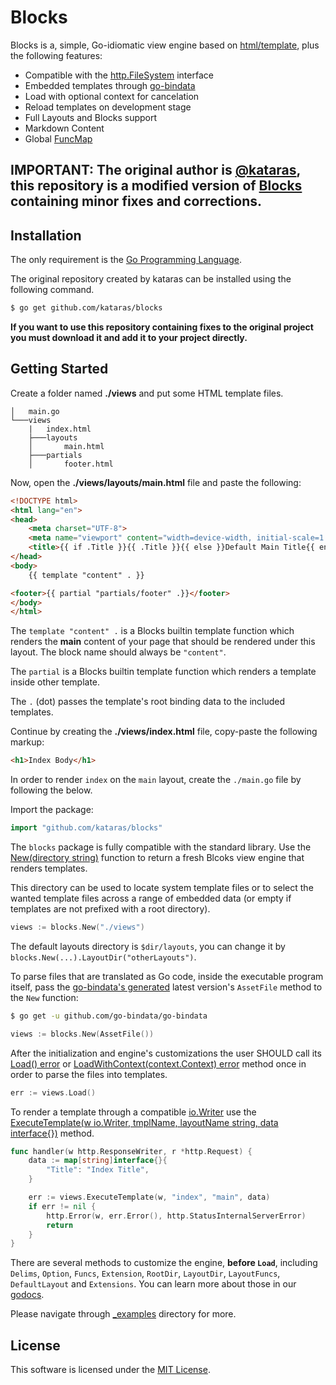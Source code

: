 # Blocks

Blocks is a, simple, Go-idiomatic view engine based on [html/template](https://pkg.go.dev/html/template?tab=doc#Template), plus the following features:

- Compatible with the [http.FileSystem](https://golang.org/pkg/net/http/#FileSystem) interface
- Embedded templates through [go-bindata](https://github.com/go-bindata/go-bindata)
- Load with optional context for cancelation
- Reload templates on development stage
- Full Layouts and Blocks support
- Markdown Content
- Global [FuncMap](https://pkg.go.dev/html/template?tab=doc#FuncMap)

## IMPORTANT: The original author is [@kataras](https://github.com/kataras), this repository is a modified version of [Blocks](https://github.com/kataras/blocks/) containing minor fixes and corrections. 

## Installation

The only requirement is the [Go Programming Language](https://golang.org/dl).

The original repository created by kataras can be installed using the following command.

```sh
$ go get github.com/kataras/blocks
```

**If you want to use this repository containing fixes to the original project you must download it and add it to your project directly.**

## Getting Started

Create a folder named **./views** and put some HTML template files.

```
│   main.go
└───views
    |   index.html
    ├───layouts
    │       main.html
    ├───partials
    │       footer.html
```

Now, open the **./views/layouts/main.html** file and paste the following:

```html
<!DOCTYPE html>
<html lang="en">
<head>
    <meta charset="UTF-8">
    <meta name="viewport" content="width=device-width, initial-scale=1.0">
    <title>{{ if .Title }}{{ .Title }}{{ else }}Default Main Title{{ end }}</title>
</head>
<body>
    {{ template "content" . }}

<footer>{{ partial "partials/footer" .}}</footer>
</body>
</html>
```

The `template "content" .` is a Blocks builtin template function which renders the **main** content of your page that should be rendered under this layout. The block name should always be `"content"`.

The `partial` is a Blocks builtin template function which renders a template inside other template.

The `.` (dot) passes the template's root binding data to the included templates.

Continue by creating the **./views/index.html** file, copy-paste the following markup:

```html
<h1>Index Body</h1>
```

In order to render `index` on the `main` layout, create the `./main.go` file by following the below.

Import the package:

```go
import "github.com/kataras/blocks"
```

The `blocks` package is fully compatible with the standard library. Use the [New(directory string)](https://pkg.go.dev/github.com/kataras/blocks?tab=doc#New) function to return a fresh Blcoks view engine that renders templates. 

This directory can be used to locate system template files or to select the wanted template files across a range of embedded data (or empty if templates are not prefixed with a root directory).

```go
views := blocks.New("./views")
```

The default layouts directory is `$dir/layouts`, you can change it by `blocks.New(...).LayoutDir("otherLayouts")`.

To parse files that are translated as Go code, inside the executable program itself, pass the [go-bindata's generated](https://github.com/go-bindata/go-bindata) latest version's `AssetFile` method to the `New` function:

```sh
$ go get -u github.com/go-bindata/go-bindata
```

```go
views := blocks.New(AssetFile())
```

After the initialization and engine's customizations the user SHOULD call its [Load() error](https://pkg.go.dev/github.com/kataras/blocks?tab=doc#Blocks.Load) or [LoadWithContext(context.Context) error](https://pkg.go.dev/github.com/kataras/blocks?tab=doc#Blocks.LoadWithContext) method once in order to parse the files into templates.

```go
err := views.Load()
```

To render a template through a compatible [io.Writer](https://golang.org/pkg/io/#Writer) use the [ExecuteTemplate(w io.Writer, tmplName, layoutName string, data interface{})](https://pkg.go.dev/github.com/kataras/blocks?tab=doc#Blocks.ExecuteTemplate) method.

```go
func handler(w http.ResponseWriter, r *http.Request) {
	data := map[string]interface{}{
		"Title": "Index Title",
	}

	err := views.ExecuteTemplate(w, "index", "main", data)
	if err != nil {
		http.Error(w, err.Error(), http.StatusInternalServerError)
		return
	}
}
```

There are several methods to customize the engine, **before `Load`**, including `Delims`, `Option`, `Funcs`, `Extension`, `RootDir`, `LayoutDir`, `LayoutFuncs`, `DefaultLayout` and `Extensions`. You can learn more about those in our [godocs](https://pkg.go.dev/github.com/kataras/blocks?tab=Blocks).

Please navigate through [_examples](_examples) directory for more.

## License

This software is licensed under the [MIT License](LICENSE).

